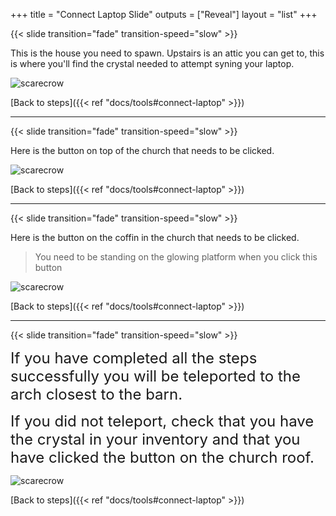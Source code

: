 +++
title = "Connect Laptop Slide"
outputs = ["Reveal"]
layout = "list"
+++


{{< slide transition="fade" transition-speed="slow" >}}

This is the house you need to spawn. 
Upstairs is an attic you can get to, this is where you'll find the crystal needed to attempt syning your laptop.

![scarecrow](/images/bh/h04-house.jpg)

[Back to steps]({{< ref "docs/tools#connect-laptop" >}})


---

{{< slide transition="fade" transition-speed="slow" >}}

Here is the button on top of the church that needs to be clicked.

![scarecrow](/images/bh/a04-x100.jpg)

[Back to steps]({{< ref "docs/tools#connect-laptop" >}})

---

{{< slide transition="fade" transition-speed="slow" >}}

Here is the button on the coffin in the church that needs to be clicked.

> You need to be standing on the glowing platform when you click this button 

![scarecrow](/images/bh/a05.jpg)

[Back to steps]({{< ref "docs/tools#connect-laptop" >}})

---

{{< slide transition="fade" transition-speed="slow" >}}

<font size="5">If you have completed all the steps successfully you will be teleported to the arch closest to the barn.

If you did not teleport, check that you have the crystal in your inventory and that you have clicked the button on the church roof.</font>

![scarecrow](/images/bh/a05-complete.jpg)

[Back to steps]({{< ref "docs/tools#connect-laptop" >}})
